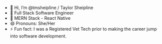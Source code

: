 - 👋 Hi, I’m @tmsheipline / Taylor Sheipline
- 👀 Full Stack Software Engineer
- 🌱 MERN Stack - React Native
- 😄 Pronouns: She/Her
- ⚡ Fun fact: I was a Registered Vet Tech prior to making the career jump into software development.

<!---
tmsheipline/tmsheipline is a ✨ special ✨ repository because its `README.md` (this file) appears on your GitHub profile.
You can click the Preview link to take a look at your changes.
--->
